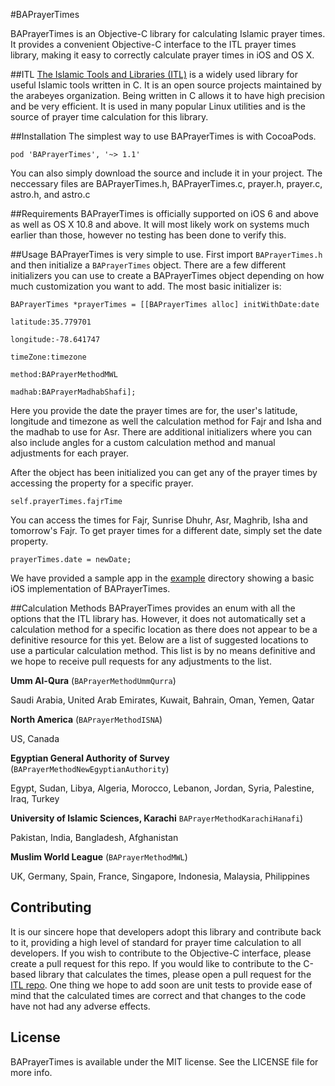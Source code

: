 #BAPrayerTimes

BAPrayerTimes is an Objective-C library for calculating Islamic prayer times. It provides a convenient Objective-C interface to the ITL prayer times library, making it easy to correctly calculate prayer times in iOS and OS X.

##ITL
[The Islamic Tools and Libraries (ITL)](https://github.com/arabeyes-org/ITL) is a widely used library for useful Islamic tools written in C. It is an open source projects maintained by the arabeyes organization. Being written in C allows it to have high precision and be very efficient. It is used in many popular Linux utilities and is the source of prayer time calculation for this library.

##Installation
The simplest way to use BAPrayerTimes is with CocoaPods.

```
pod 'BAPrayerTimes', '~> 1.1'
```
	
You can also simply download the source and include it in your project. The neccessary files are BAPrayerTimes.h, BAPrayerTimes.c, prayer.h, prayer.c, astro.h, and astro.c
	
##Requirements
BAPrayerTimes is officially supported on iOS 6 and above as well as OS X 10.8 and above. It will most likely work on systems much earlier than those, however no testing has been done to verify this.	

##Usage
BAPrayerTimes is very simple to use. First import ``BAPrayerTimes.h`` and then initialize a ``BAPrayerTimes`` object. There are a few different initializers you can use to create a BAPrayerTimes object depending on how much customization you want to add. The most basic initializer is:

```obj-c
BAPrayerTimes *prayerTimes = [[BAPrayerTimes alloc] initWithDate:date
                                                        latitude:35.779701
                                                       longitude:-78.641747
                                                        timeZone:timezone
                                                          method:BAPrayerMethodMWL
                                                          madhab:BAPrayerMadhabShafi];
```
                                                    
Here you provide the date the prayer times are for, the user's latitude, longitude and timezone as well the calculation method for Fajr and Isha and the madhab to use for Asr. There are additional initializers where you can also include angles for a custom calculation method and manual adjustments for each prayer.

After the object has been initialized you can get any of the prayer times by accessing the property for a specific prayer.

```obj-c
self.prayerTimes.fajrTime
```
	
You can access the times for Fajr, Sunrise Dhuhr, Asr, Maghrib, Isha and tomorrow's Fajr. To get prayer times for a different date, simply set the date property.

```obj-c
prayerTimes.date = newDate;
```

We have provided a sample app in the [example](Example/) directory showing a basic iOS implementation of BAPrayerTimes.

##Calculation Methods
BAPrayerTimes provides an enum with all the options that the ITL library has. However, it does not automatically set a calculation method for a specific location as there does not appear to be a definitive resource for this yet. Below are a list of suggested locations to use a particular calculation method. This list is by no means definitive and we hope to receive pull requests for any adjustments to the list.

**Umm Al-Qura** (``BAPrayerMethodUmmQurra``)

Saudi Arabia, United Arab Emirates, Kuwait, Bahrain, Oman, Yemen, Qatar


**North America** (``BAPrayerMethodISNA``)

US, Canada


**Egyptian General Authority of Survey** (``BAPrayerMethodNewEgyptianAuthority``)

Egypt, Sudan, Libya, Algeria, Morocco, Lebanon, Jordan, Syria, Palestine, Iraq, Turkey


**University of Islamic Sciences, Karachi** ``BAPrayerMethodKarachiHanafi``)

Pakistan, India, Bangladesh, Afghanistan


**Muslim World League** (``BAPrayerMethodMWL``)

UK, Germany, Spain, France, Singapore, Indonesia, Malaysia, Philippines


## Contributing
It is our sincere hope that developers adopt this library and contribute back to it, providing a high level of standard for prayer time calculation to all developers. If you wish to contribute to the Objective-C interface, please create a pull request for this repo. If you would like to contribute to the C-based library that calculates the times, please open a pull request for the [ITL repo](https://github.com/arabeyes-org/ITL). One thing we hope to add soon are unit tests to provide ease of mind that the calculated times are correct and that changes to the code have not had any adverse effects.

## License

BAPrayerTimes is available under the MIT license. See the LICENSE file for more info.
